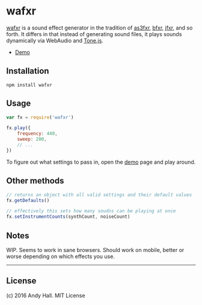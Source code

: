 
# wafxr

[wafxr](https://github.com/andyhall/wafxr) is a sound effect generator in the tradition of 
[as3fxr](http://www.superflashbros.net/as3sfxr/), 
[bfxr](http://www.bfxr.net/), 
[jfxr](http://jfxr.frozenfractal.com/), 
and so forth. It differs in that instead of generating sound files, it plays sounds 
dynamically via WebAudio and [Tone.js](https://github.com/Tonejs/Tone.js/).

 * [Demo](https://andyhall.github.io/wafxr/)

## Installation

```shell
npm install wafxr
```

## Usage

```js
var fx = require('wafxr')

fx.play({
    frequency: 440,
    sweep: 200,
    // ...
})
```

To figure out what settings to pass in, 
open the [demo](https://andyhall.github.io/wafxr/) page and play around.

## Other methods

```js
// returns an object with all valid settings and their default values
fx.getDefaults()

// effectively this sets how many soudns can be playing at once   
fx.setInstrumentCounts(synthCount, noiseCount)  
```

## Notes

WIP. Seems to work in sane browsers. 
Should work on mobile, better or worse depending on which effects you use. 

----

## License

(c) 2016 Andy Hall. MIT License
